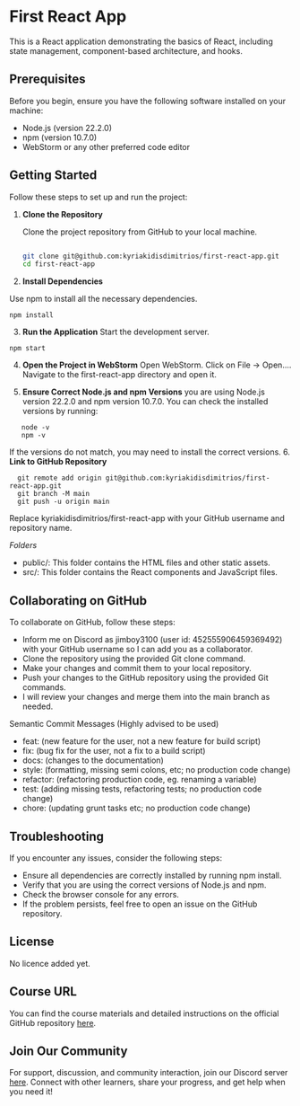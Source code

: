 # First React App

This is a React application demonstrating the basics of React, including state management, component-based architecture, and hooks.

## Prerequisites

Before you begin, ensure you have the following software installed on your machine:

- Node.js (version 22.2.0)
- npm (version 10.7.0)
- WebStorm or any other preferred code editor

## Getting Started

Follow these steps to set up and run the project:



1. **Clone the Repository**

   Clone the project repository from GitHub to your local machine.

   ```sh
   
   git clone git@github.com:kyriakidisdimitrios/first-react-app.git
   cd first-react-app

2. **Install Dependencies**

Use npm to install all the necessary dependencies.

```ssh 
npm install
```

3. **Run the Application**
Start the development server.
```ssh 
npm start
```

4. **Open the Project in WebStorm**
Open WebStorm.
Click on File -> Open....
Navigate to the first-react-app directory and open it.

5. **Ensure Correct Node.js and npm Versions**
 you are using Node.js version 22.2.0 and npm version 10.7.0. You can check the installed versions by running:
```ssh 
   node -v
   npm -v
```
If the versions do not match, you may need to install the correct versions.
6. **Link to GitHub Repository**
 ```ssh 
   git remote add origin git@github.com:kyriakidisdimitrios/first-react-app.git
   git branch -M main
   git push -u origin main
```
Replace kyriakidisdimitrios/first-react-app with your GitHub username and repository name.

*Folders*
- public/: This folder contains the HTML files and other static assets.
- src/: This folder contains the React components and JavaScript files.


## Collaborating on GitHub

To collaborate on GitHub, follow these steps:

- Inform me on Discord as jimboy3100 (user id: 452555906459369492) with your GitHub username so I can add you as a collaborator.
- Clone the repository using the provided Git clone command.
- Make your changes and commit them to your local repository.
- Push your changes to the GitHub repository using the provided Git commands.
- I will review your changes and merge them into the main branch as needed.

Semantic Commit Messages (Highly advised to be used)
- feat: (new feature for the user, not a new feature for build script)
- fix: (bug fix for the user, not a fix to a build script)
- docs: (changes to the documentation)
- style: (formatting, missing semi colons, etc; no production code change)
- refactor: (refactoring production code, eg. renaming a variable)
- test: (adding missing tests, refactoring tests; no production code change)
- chore: (updating grunt tasks etc; no production code change)

## Troubleshooting
If you encounter any issues, consider the following steps:
- Ensure all dependencies are correctly installed by running npm install.
- Verify that you are using the correct versions of Node.js and npm.
- Check the browser console for any errors.
- If the problem persists, feel free to open an issue on the GitHub repository.

## License
No licence added yet.

## Course URL

You can find the course materials and detailed instructions on the official GitHub repository [here](https://github.com/academind/react-complete-guide-course-resources).

## Join Our Community

For support, discussion, and community interaction, join our Discord server [here](https://discord.com/invite/gxvEWGU). Connect with other learners, share your progress, and get help when you need it!
